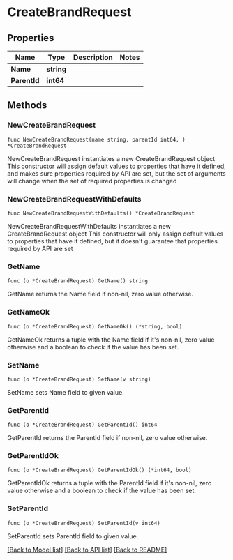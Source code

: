 # CreateBrandRequest

## Properties

Name | Type | Description | Notes
------------ | ------------- | ------------- | -------------
**Name** | **string** |  | 
**ParentId** | **int64** |  | 

## Methods

### NewCreateBrandRequest

`func NewCreateBrandRequest(name string, parentId int64, ) *CreateBrandRequest`

NewCreateBrandRequest instantiates a new CreateBrandRequest object
This constructor will assign default values to properties that have it defined,
and makes sure properties required by API are set, but the set of arguments
will change when the set of required properties is changed

### NewCreateBrandRequestWithDefaults

`func NewCreateBrandRequestWithDefaults() *CreateBrandRequest`

NewCreateBrandRequestWithDefaults instantiates a new CreateBrandRequest object
This constructor will only assign default values to properties that have it defined,
but it doesn't guarantee that properties required by API are set

### GetName

`func (o *CreateBrandRequest) GetName() string`

GetName returns the Name field if non-nil, zero value otherwise.

### GetNameOk

`func (o *CreateBrandRequest) GetNameOk() (*string, bool)`

GetNameOk returns a tuple with the Name field if it's non-nil, zero value otherwise
and a boolean to check if the value has been set.

### SetName

`func (o *CreateBrandRequest) SetName(v string)`

SetName sets Name field to given value.


### GetParentId

`func (o *CreateBrandRequest) GetParentId() int64`

GetParentId returns the ParentId field if non-nil, zero value otherwise.

### GetParentIdOk

`func (o *CreateBrandRequest) GetParentIdOk() (*int64, bool)`

GetParentIdOk returns a tuple with the ParentId field if it's non-nil, zero value otherwise
and a boolean to check if the value has been set.

### SetParentId

`func (o *CreateBrandRequest) SetParentId(v int64)`

SetParentId sets ParentId field to given value.



[[Back to Model list]](../README.md#documentation-for-models) [[Back to API list]](../README.md#documentation-for-api-endpoints) [[Back to README]](../README.md)


